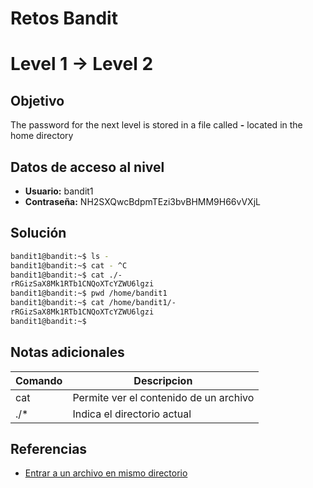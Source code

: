 # Retos Bandit

# Level 1 → Level 2

## Objetivo
The password for the next level is stored in a file called **-** located in the home directory

## Datos de acceso al nivel
- **Usuario:** bandit1
- **Contraseña:** NH2SXQwcBdpmTEzi3bvBHMM9H66vVXjL

## Solución
```bash
bandit1@bandit:~$ ls - 
bandit1@bandit:~$ cat - ^C 
bandit1@bandit:~$ cat ./- 
rRGizSaX8Mk1RTb1CNQoXTcYZWU6lgzi 
bandit1@bandit:~$ pwd /home/bandit1 
bandit1@bandit:~$ cat /home/bandit1/- 
rRGizSaX8Mk1RTb1CNQoXTcYZWU6lgzi 
bandit1@bandit:~$
```
## Notas adicionales
| Comando | Descripcion |
|---------|-------------|
| cat | Permite ver el contenido de un archivo |
| ./* | Indica el directorio actual |
## Referencias
- [Entrar a un archivo en mismo directorio](https://www.google.com/url?sa=t&rct=j&q=&esrc=s&source=web&cd=&cad=rja&uact=8&ved=2ahUKEwihx53L1pr9AhWeN0QIHdDyC0cQFnoECAgQAQ&url=https%3A%2F%2Fstackoverflow.com%2Fquestions%2F42187323%2Fhow-to-open-a-dashed-filename-using-terminal&usg=AOvVaw1DWOaW6dQB70W6_VW1gcZu)

